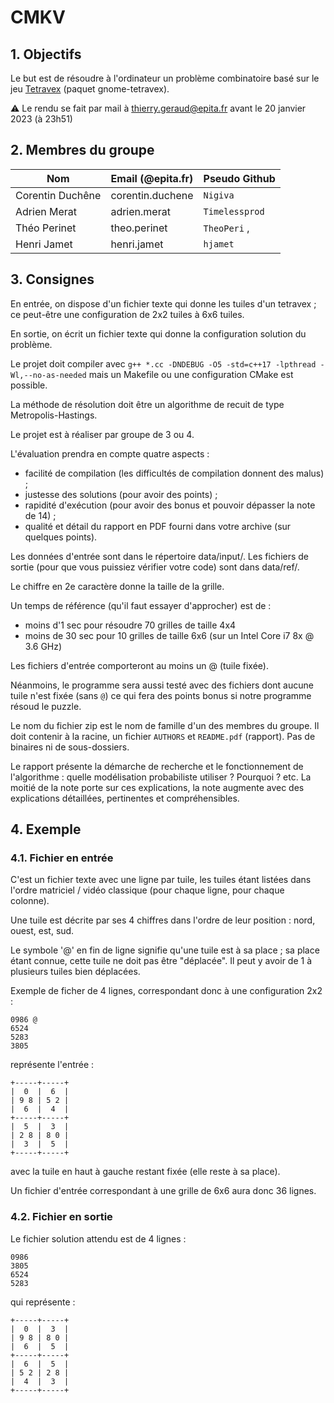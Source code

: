 # CMKV

## 1. Objectifs

Le but est de résoudre à l'ordinateur un problème combinatoire basé sur le jeu [Tetravex](https://fr.wikipedia.org/wiki/Tetravex) (paquet gnome-tetravex).

:warning: Le rendu se fait par mail à thierry.geraud@epita.fr avant le 20 janvier 2023 (à 23h51)

## 2. Membres du groupe

| Nom              | Email (@epita.fr)         | Pseudo  Github |
| ---------------- | ------------------------- | -------------- |
| Corentin Duchêne | corentin.duchene          | `Nigiva`       |
| Adrien Merat     | adrien.merat              | `Timelessprod` |
| Théo Perinet     | theo.perinet              | `TheoPeri`  ,  |
| Henri Jamet      | henri.jamet               | `hjamet`       |

## 3. Consignes

En entrée, on dispose d'un fichier texte qui donne les tuiles d'un tetravex ; ce peut-être une configuration de 2x2 tuiles à 6x6 tuiles.

En sortie, on écrit un fichier texte qui donne la configuration solution du problème.

Le projet doit compiler avec `g++ *.cc -DNDEBUG -O5 -std=c++17 -lpthread -Wl,--no-as-needed` mais un Makefile ou une configuration CMake est possible.

La méthode de résolution doit être un algorithme de recuit de type Metropolis-Hastings.

Le projet est à réaliser par groupe de 3 ou 4.

L'évaluation prendra en compte quatre aspects :
- facilité de compilation (les difficultés de compilation donnent des malus) ;
- justesse des solutions (pour avoir des points) ;
- rapidité d'exécution (pour avoir des bonus et pouvoir dépasser la note de 14) ;
- qualité et détail du rapport en PDF fourni dans votre archive (sur quelques points).

Les données d'entrée sont dans le répertoire data/input/.  Les fichiers de sortie (pour que vous puissiez vérifier votre code) sont dans data/ref/.

Le chiffre en 2e caractère donne la taille de la grille.

Un temps de référence (qu'il faut essayer d'approcher) est de :
- moins d'1 sec pour résoudre 70 grilles de taille 4x4
- moins de 30 sec pour 10 grilles de taille 6x6
(sur un Intel Core i7 8x @ 3.6 GHz)

Les fichiers d'entrée comporteront au moins un @ (tuile fixée).

Néanmoins, le programme sera aussi testé  avec des fichiers dont aucune tuile n'est fixée (sans `@`) ce qui fera des points bonus si notre programme résoud le puzzle.

Le nom du fichier zip est le nom de famille d'un des membres du groupe. Il doit contenir à la racine, un fichier `AUTHORS` et `README.pdf` (rapport). Pas de binaires ni de sous-dossiers.

Le rapport présente la démarche de recherche et le fonctionnement de l'algorithme : quelle modélisation probabiliste utiliser ? Pourquoi ? etc. La moitié de la note porte sur ces explications, la note augmente avec des explications détaillées, pertinentes et compréhensibles.

## 4. Exemple

### 4.1. Fichier en entrée

C'est un fichier texte avec une ligne par tuile, les tuiles étant listées dans l'ordre matriciel / vidéo classique (pour chaque ligne, pour chaque colonne).

Une tuile est décrite par ses 4 chiffres dans l'ordre de leur position : nord, ouest, est, sud.

Le symbole '@' en fin de ligne signifie qu'une tuile est à sa place ; sa place étant connue, cette tuile ne doit pas être "déplacée". Il peut y avoir de 1 à plusieurs tuiles bien déplacées.

Exemple de ficher de 4 lignes, correspondant donc à une configuration 2x2 :

```
0986 @ 
6524
5283
3805
```

représente l'entrée :

```
+-----+-----+
|  0  |  6  |
| 9 8 | 5 2 |
|  6  |  4  |
+-----+-----+
|  5  |  3  |
| 2 8 | 8 0 |
|  3  |  5  |
+-----+-----+
```

avec la tuile en haut à gauche restant fixée (elle reste à sa place).

Un fichier d'entrée correspondant à une grille de 6x6 aura donc 36 lignes.

### 4.2. Fichier en sortie

Le fichier solution attendu est de 4 lignes :

```
0986
3805
6524
5283
```

qui représente :

```
+-----+-----+
|  0  |  3  |
| 9 8 | 8 0 |
|  6  |  5  |
+-----+-----+
|  6  |  5  |
| 5 2 | 2 8 |
|  4  |  3  |
+-----+-----+
```
